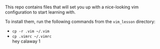 This repo contains files that will set you up with a nice-looking vim configuration to start learning with.

To install them, run the following commands from the `vim_lesson` directory:
* `cp -r .vim ~/.vim`
* `cp .vimrc ~/.vimrc`  
hey calaway 1
